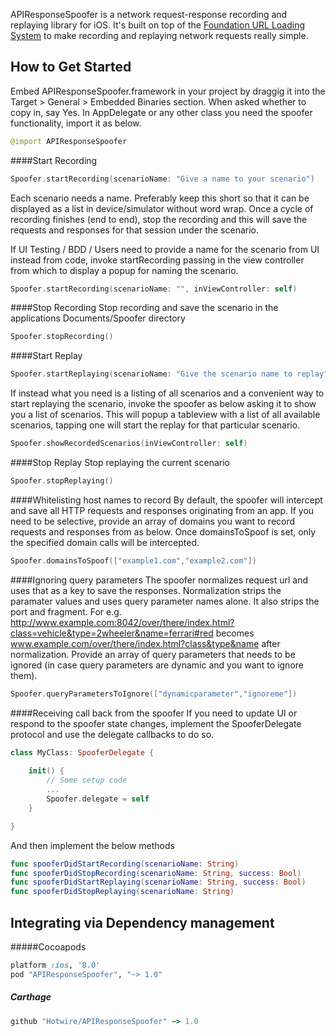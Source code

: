 APIResponseSpoofer is a network request-response recording and replaying library for iOS. It's built on top of the [Foundation URL Loading System](http://developer.apple.com/library/mac/#documentation/Cocoa/Conceptual/URLLoadingSystem/URLLoadingSystem.html) to make recording and replaying network requests really simple.

## How to Get Started
Embed APIResponseSpoofer.framework in your project by draggig it into the Target > General > Embedded Binaries section. When asked whether to copy in, say Yes. In AppDelegate or any other class you need the spoofer functionality, import it as below.
```swift
@import APIResponseSpoofer
```

####Start Recording
```swift
Spoofer.startRecording(scenarioName: "Give a name to your scenario")
```

Each scenario needs a name. Preferably keep this short so that it can be displayed as a list in device/simulator without word wrap. Once a cycle of recording finishes (end to end), stop the recording and this will save the requests and responses for that session under the scenario.

If UI Testing / BDD / Users need to provide a name for the scenario from UI instead from code, invoke startRecording passing in the view controller from which to display a popup for naming the scenario.

```swift
Spoofer.startRecording(scenarioName: "", inViewController: self)
```

####Stop Recording
Stop recording and save the scenario in the applications Documents/Spoofer directory
```swift
Spoofer.stopRecording()
```

####Start Replay
```swift
Spoofer.startReplaying(scenarioName: "Give the scenario name to replay")
```

If instead what you need is a listing of all scenarios and a convenient way to start replaying the scenario, invoke the spoofer as below asking it to show you a list of scenarios. This will popup a tableview with a list of all available scenarios, tapping one will start the replay for that particular scenario.
```swift
Spoofer.showRecordedScenarios(inViewController: self)
```

####Stop Replay
Stop replaying the current scenario
```swift
Spoofer.stopReplaying()
```

####Whitelisting host names to record
By default, the spoofer will intercept and save all HTTP requests and responses originating from an app. If you need to be selective, provide an array of domains you want to record requests and responses from as below. Once domainsToSpoof is set, only the specified domain calls will be intercepted.
```swift
Spoofer.domainsToSpoof(["example1.com","example2.com"])
```

####Ignoring query parameters
The spoofer normalizes request url and uses that as a key to save the responses. Normalization strips the paramater values and uses query parameter names alone. It also strips the port and fragment. For e.g. http://www.example.com:8042/over/there/index.html?class=vehicle&type=2wheeler&name=ferrari#red becomes www.example.com/over/there/index.html?class&type&name after normalization. Provide an array of query parameters that needs to be ignored (in case query parameters are dynamic and you want to ignore them).
```swift
Spoofer.queryParametersToIgnore(["dynamicparameter","ignoreme"])
```

####Receiving call back from the spoofer
If you need to update UI or respond to the spoofer state changes, implement the SpooferDelegate protocol and use the delegate callbacks to do so.
```swift
class MyClass: SpooferDelegate {
    
    init() {
        // Some setup code
        ...
        Spoofer.delegate = self
    }

}

```
And then implement the below methods
```swift
func spooferDidStartRecording(scenarioName: String)
func spooferDidStopRecording(scenarioName: String, success: Bool)
func spooferDidStartReplaying(scenarioName: String, success: Bool)
func spooferDidStopReplaying(scenarioName: String)
```

## Integrating via Dependency management

#####Cocoapods
```ruby
platform :ios, '8.0'
pod "APIResponseSpoofer", "~> 1.0"
```

##### Carthage
```ruby
github "Hotwire/APIResponseSpoofer" ~> 1.0
```